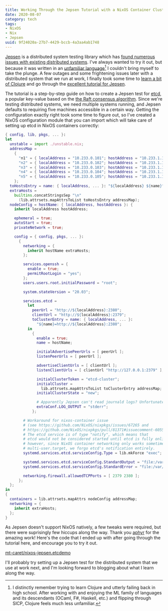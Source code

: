 ```yaml
---
title: Working Through the Jepsen Tutorial with a NixOS Container Cluster
date: 2020-08-07
category: tech
tags:
- NixOS
- Nix
- Jepsen
uuid: 9f24020a-27b7-4429-bccb-4a3aa4ab1748
---
```


[Jepsen](https://github.com/jepsen-io/jepsen) is a distributed system testing
library which has
[found numerous issues with existing distributed systems](http://jepsen.io/analyses).
I've always wanted to try it out, but because it was written in an
[unfamiliar language](https://clojure.org/)[^clojure] I couldn't bring myself
to take the plunge. A few outages and some frightening issues later with a
distributed system that we run at work, I finally took some time to
[learn a bit of Clojure](https://www.braveclojure.com/) and go through the
[excellent tutorial for Jepsen](https://github.com/jepsen-io/jepsen/blob/master/doc/tutorial/index.md).

[^clojure]:
	I distinctly remember trying to learn Clojure and utterly failing back in
	high school. After working with and enjoying the ML family of languages and
	its descendants (OCaml, F#, Haskell, etc.) and flipping through SICP, Clojure
	feels much less unfamiliar.

The tutorial is a step-by-step guide on how to create a Jepsen test for
[etcd](https://etcd.io/), a popular key-value based on the
[the Raft consensus algorithm](https://raft.github.io/).
Since we're testing distributed systems, we need multiple systems running,
and Jepsen defaults to requiring five machines accessible in a certain way.
Getting the configuration exactly right took some time to figure out,
so I've created a NixOS configuration module that you can import which will
take care of setting up etcd in NixOS containers correctly:

```nix
{ config, lib, pkgs, ... }:
let
  unstable = import ./unstable.nix;
  addressMap =
    {
      "n1" = { localAddress = "10.233.0.101"; hostAddress = "10.233.1.101"; };
      "n2" = { localAddress = "10.233.0.102"; hostAddress = "10.233.1.102"; };
      "n3" = { localAddress = "10.233.0.103"; hostAddress = "10.233.1.103"; };
      "n4" = { localAddress = "10.233.0.104"; hostAddress = "10.233.1.104"; };
      "n5" = { localAddress = "10.233.0.105"; hostAddress = "10.233.1.105"; };
    };
  toHostsEntry = name: { localAddress, ... }: "${localAddress} ${name}";
  extraHosts =
    builtins.concatStringsSep "\n"
      (lib.attrsets.mapAttrsToList toHostsEntry addressMap);
  nodeConfig = hostName: { localAddress, hostAddress }: {
    inherit localAddress hostAddress;

    ephemeral = true;
    autoStart = true;
    privateNetwork = true;

    config = { config, pkgs, ... }:
      {
        networking = {
          inherit hostName extraHosts;
        };

        services.openssh = {
          enable = true;
          permitRootLogin = "yes";
        };
        users.users.root.initialPassword = "root";

        system.stateVersion = "20.03";

        services.etcd =
          let
            peerUrl = "http://${localAddress}:2380";
            clientUrl = "http://${localAddress}:2379";
            toClusterEntry = name: { localAddress, ... }:
              "${name}=http://${localAddress}:2380";
          in
            {
              enable = true;
              name = hostName;

              initialAdvertisePeerUrls = [ peerUrl ];
              listenPeerUrls = [ peerUrl ];

              advertiseClientUrls = [ clientUrl ];
              listenClientUrls = [ clientUrl "http://127.0.0.1:2379" ];

              initialClusterToken = "etcd-cluster";
              initialCluster =
                lib.attrsets.mapAttrsToList toClusterEntry addressMap;
              initialClusterState = "new";

              # Apparently Jepsen can't read journald logs? Unfortunate.
              extraConf.LOG_OUTPUT = "stderr";
            };

        # Workaround for nixos-container issue
        # (see https://github.com/NixOS/nixpkgs/issues/67265 and
        # https://github.com/NixOS/nixpkgs/pull/81371#issuecomment-605526099).
        # The etcd service is of type "notify", which means that
        # etcd would not be considered started until etcd is fully online;
        # however, since NixOS container networking only works sometime *after*
        # multi-user.target, we forgo etcd's notification entirely.
        systemd.services.etcd.serviceConfig.Type = lib.mkForce "exec";

        systemd.services.etcd.serviceConfig.StandardOutput = "file:/var/log/etcd.log";
        systemd.services.etcd.serviceConfig.StandardError = "file:/var/log/etcd.log";

        networking.firewall.allowedTCPPorts = [ 2379 2380 ];
      };
  };
in
{
  containers = lib.attrsets.mapAttrs nodeConfig addressMap;
  networking = {
    inherit extraHosts;
  };
}
```

As Jepsen doesn't support NixOS natively, a few tweaks were required, but
there were suprisingly few hiccups along the way. Thank you
[aphyr](https://aphyr.com/) for the amazing work! Here's the code that I ended
up with after going through the tutorial here, and encourage you to try it out.

[mt-caret/nixos-jepsen.etcdemo](https://github.com/mt-caret/nixos-jepsen.etcdemo)

I'll probably try setting up a Jepsen test for the distributed system that we
use at work next, and I'm looking forward to blogging about what I learn along
the way.
